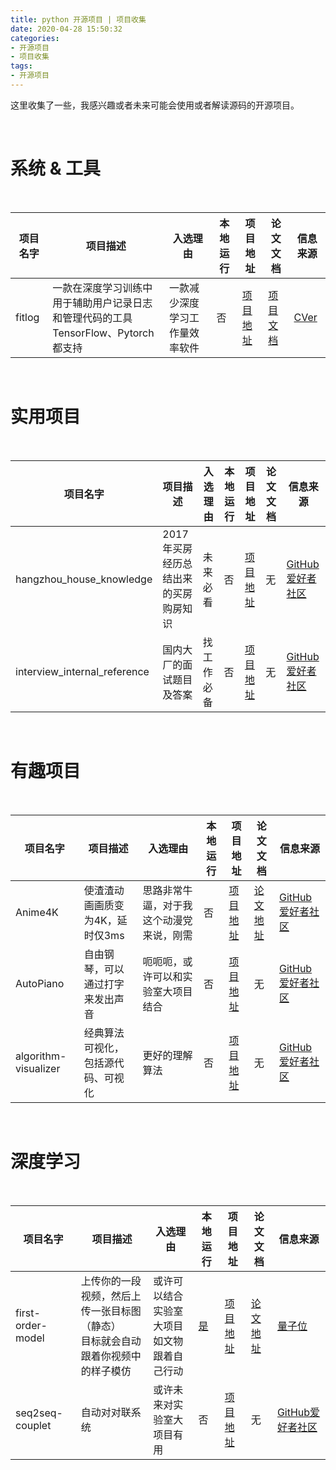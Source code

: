```yaml
---
title: python 开源项目 | 项目收集
date: 2020-04-28 15:50:32
categories:
- 开源项目
- 项目收集
tags:
- 开源项目
---
```

这里收集了一些，我感兴趣或者未来可能会使用或者解读源码的开源项目。

<!-- more -->

<br/>

# 系统 & 工具

<br/>

|项目名字|项目描述|入选理由|本地运行|项目地址|论文文档|信息来源|
|---|---|---|---|---|---|---|
|fitlog|一款在深度学习训练中用于辅助用户记录日志和管理代码的工具<br/>TensorFlow、Pytorch 都支持|一款减少深度学习工作量效率软件|否|[项目地址](https://github.com/fastnlp/fitlog)|[项目文档](https://fitlog.readthedocs.io/zh/latest/)|[CVer](https://mp.weixin.qq.com/s/YrmVLRKiFMwhfsFLFni1EQ)|

<br/>

# 实用项目

<br/>

|项目名字|项目描述|入选理由|本地运行|项目地址|论文文档|信息来源|
|---|---|---|---|---|---|---|
|hangzhou_house_knowledge|2017年买房经历总结出来的买房购房知识|未来必看|否|[项目地址](https://github.com/houshanren/hangzhou_house_knowledge)|无|[GitHub爱好者社区](https://mp.weixin.qq.com/s/mN-5kk4p339Di1jh7smU9A)|
|interview_internal_reference|国内大厂的面试题目及答案|找工作必备|否|[项目地址](https://github.com/0voice/interview_internal_reference)|无|[GitHub爱好者社区](https://mp.weixin.qq.com/s/KOhExW2Kofdiz9vj0JIeUg)|

<br/>

# 有趣项目

<br/>

|项目名字|项目描述|入选理由|本地运行|项目地址|论文文档|信息来源|
|---|---|---|---|---|---|---|
|Anime4K|使渣渣动画画质变为4K，延时仅3ms|思路非常牛逼，对于我这个动漫党来说，刚需|否|[项目地址](https://github.com/bloc97/Anime4K)|[论文地址](https://github.com/bloc97/Anime4K/blob/master/Preprint.md)|[GitHub爱好者社区](https://mp.weixin.qq.com/s/8fvf6Std9ZNVVdt9IQ6iYQ)|
|AutoPiano|自由钢琴，可以通过打字来发出声音|呃呃呃，或许可以和实验室大项目结合|否|[项目地址](https://github.com/WarpPrism/AutoPiano)|无|[GitHub爱好者社区](https://mp.weixin.qq.com/s/mN-5kk4p339Di1jh7smU9A)|
|algorithm-visualizer|经典算法可视化，包括源代码、可视化|更好的理解算法|否|[项目地址](https://github.com/algorithm-visualizer/algorithm-visualizer)|无|[GitHub爱好者社区](https://mp.weixin.qq.com/s/Ey4PB_ZoUn8LqpssVOelNA)|


<br/>

# 深度学习

<br/>

|项目名字|项目描述|入选理由|本地运行|项目地址|论文文档|信息来源|
|---|---|---|---|---|---|---|
|first-order-model|上传你的一段视频，然后上传一张目标图（静态）<br/>目标就会自动跟着你视频中的样子模仿|或许可以结合实验室大项目<br/>如文物跟着自己行动|[是](https://benpaodewoniu.github.io/2020/05/28/first-order-model0/)|[项目地址](https://github.com/AliaksandrSiarohin/first-order-model)|[论文地址](https://arxiv.org/pdf/2003.00196.pdf)|[量子位](https://mp.weixin.qq.com/s/vEMdAPzsrfqHz3PAKPWsBA)|
|seq2seq-couplet|自动对对联系统|或许未来对实验室大项目有用|否|[项目地址](https://github.com/wb14123/seq2seq-couplet)|无|[GitHub爱好者社区](https://mp.weixin.qq.com/s/mN-5kk4p339Di1jh7smU9A)|
